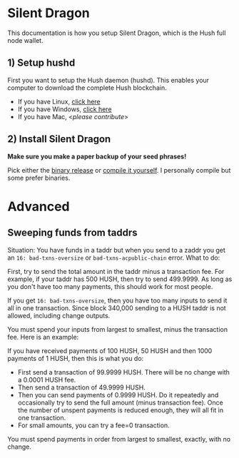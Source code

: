 # Silent Dragon

This documentation is how you setup Silent Dragon, which is the Hush full node wallet.

## 1) Setup hushd

First you want to setup the Hush daemon (hushd). This enables your computer to download the complete Hush blockchain.

- If you have Linux, [click here](hushd-desktop-linux.md)
- If you have Windows, [click here](hushd-desktop-windows.md)
- If you have Mac, <_please contribute_>

## 2) Install Silent Dragon

**Make sure you make a paper backup of your seed phrases!**

Pick either the [binary release](https://git.hush.is/hush/SilentDragon/releases) or [compile it yourself](https://git.hush.is/hush/SilentDragon/src/branch/master/README.md). I personally compile but some prefer binaries.

# Advanced

## Sweeping funds from taddrs

Situation: You have funds in a taddr but when you send to a zaddr you get an
`16: bad-txns-oversize` or `bad-txns-acpublic-chain` error. What to do:

First,  try to send the total amount in the taddr minus a transaction fee. For example, if your taddr has 500 HUSH, then try to send 499.9999. As long as you don't have too many payments, this should work for most people.

If you get `16: bad-txns-oversize`, then you have too many inputs to send it all in one transaction. Since block 340,000 sending to a HUSH taddr is not allowed, including change outputs.

You must spend your inputs from largest to smallest, minus the transaction fee. Here is an example:

If you have received payments of 100 HUSH, 50 HUSH and then 1000 payments of 1 HUSH, then this is what you do:

* First send a transaction of 99.9999 HUSH. There will be no change with a 0.0001 HUSH fee.
* Then send a transaction of 49.9999 HUSH.
* Then you can send payments of 0.9999 HUSH. Do it repeatedly and occasionally try to send the full amount (minus transaction fee). Once the number of unspent payments is reduced enough, they will all fit in one transaction.
* For small amounts, you can try a fee=0 transaction.

You must spend payments in order from largest to smallest, exactly, with no change. 


